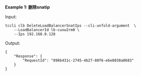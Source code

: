**Example 1: 删除snatip**



Input: 

```
tccli clb DeleteLoadBalancerSnatIps --cli-unfold-argument  \
    --LoadBalancerId lb-cuxw2rm0 \
    --Ips 192.168.0.128
```

Output: 
```
{
    "Response": {
        "RequestId": "898b431c-2745-4b27-80f6-e6e8038a0683"
    }
}
```

